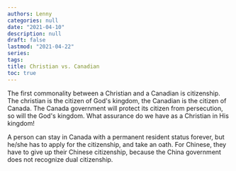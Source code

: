 ```yaml
---
authors: Lenny
categories: null
date: "2021-04-10"
description: null
draft: false
lastmod: "2021-04-22"
series: 
tags: 
title: Christian vs. Canadian
toc: true
---
```




<!--more-->

The first commonality between a Christian and a Canadian is citizenship.  The christian is the citizen of God's kingdom, the Canadian is the citizen of Canada.  The Canada government will protect its citizen from persecution, so will the God's kingdom.  What assurance do we have as a Christian in His kingdom!

A person can stay in Canada with a permanent resident status forever, but he/she has to apply for the citizenship, and take an oath.  For Chinese, they have to give up their Chinese citizenship, because the China government does not recognize dual citizenship.

